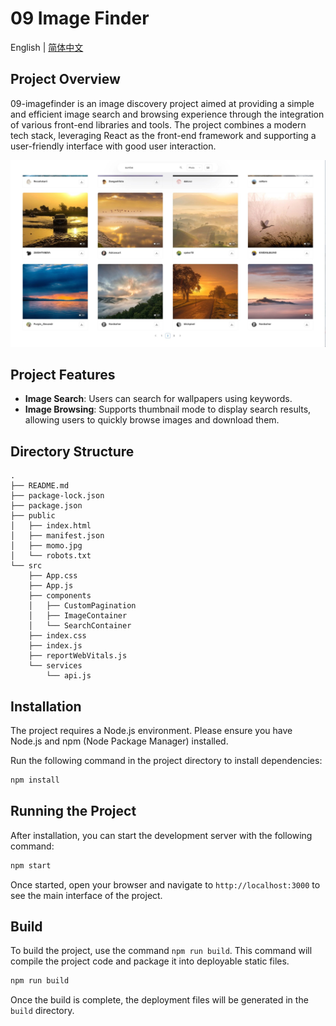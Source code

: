 # 09 Image Finder

English | [简体中文](README_zh.md)

## Project Overview

09-imagefinder is an image discovery project aimed at providing a simple and efficient image search and browsing experience through the integration of various front-end libraries and tools. The project combines a modern tech stack, leveraging React as the front-end framework and supporting a user-friendly interface with good user interaction.

![09-imagefinder](../img-storage/09-imagefinder.jpg)

## Project Features

- **Image Search**: Users can search for wallpapers using keywords.
- **Image Browsing**: Supports thumbnail mode to display search results, allowing users to quickly browse images and download them.

## Directory Structure

```
.
├── README.md
├── package-lock.json
├── package.json
├── public
│   ├── index.html
│   ├── manifest.json
│   ├── momo.jpg
│   └── robots.txt
└── src
    ├── App.css
    ├── App.js
    ├── components
    │   ├── CustomPagination
    │   ├── ImageContainer
    │   └── SearchContainer
    ├── index.css
    ├── index.js
    ├── reportWebVitals.js
    └── services
        └── api.js
```

## Installation

The project requires a Node.js environment. Please ensure you have Node.js and npm (Node Package Manager) installed.

Run the following command in the project directory to install dependencies:

```bash
npm install
```

## Running the Project

After installation, you can start the development server with the following command:

```bash
npm start
```

Once started, open your browser and navigate to `http://localhost:3000` to see the main interface of the project.

## Build

To build the project, use the command `npm run build`. This command will compile the project code and package it into deployable static files.

```bash
npm run build
```

Once the build is complete, the deployment files will be generated in the `build` directory.

```

```
